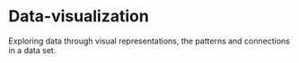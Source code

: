 # Data-visualization
Exploring data through visual representations, the patterns and connections in a data set.
